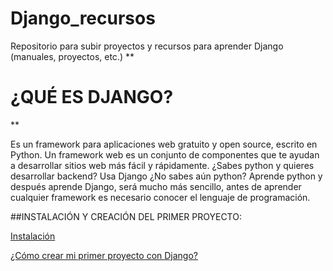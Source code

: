 # Django_recursos
Repositorio para subir proyectos y recursos para aprender Django (manuales, proyectos, etc.)
**

# ¿QUÉ ES DJANGO?

**

Es un framework para aplicaciones web gratuito y open source, escrito en Python. Un framework web es un conjunto de componentes que te ayudan a desarrollar sitios web más fácil y rápidamente.
¿Sabes python y quieres desarrollar backend? Usa Django
¿No sabes aún python? Aprende python y después aprende Django, será mucho más sencillo, antes de aprender cualquier framework es necesario conocer el lenguaje de programación.


##INSTALACIÓN Y CREACIÓN DEL PRIMER PROYECTO:


[Instalación](https://github.com/BettySanchez7/Django_recursos/blob/main/Instalaci%C3%B3n/Instalaci%C3%B3n.md)

[¿Cómo crear mi primer proyecto con Django?]()

